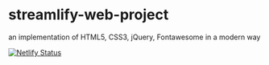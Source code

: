 # streamlify-web-project

an implementation of HTML5, CSS3, jQuery, Fontawesome in a modern way

[![Netlify Status](https://api.netlify.com/api/v1/badges/008ad1e8-149e-4c84-bb68-17fb6a6cdb53/deploy-status)](https://app.netlify.com/sites/focused-villani-7cbad1/deploys)
